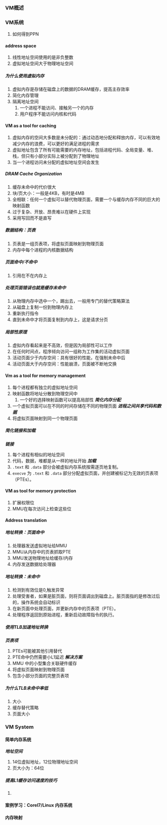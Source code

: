 ### VM概述
### VM系统
1. 如何得到PPN
#### address space
1. 线性地址空间使用的是非负整数
2. 虚拟地址空间大于物理地址空间
##### 为什么使用虚拟内存
1. 虚拟内存是存储在磁盘上的数据的DRAM缓存，提高主存效率
2. 简化内存管理
3. 隔离地址空间
	1. 一个进程不能访问、接触另一个的内存
	2. 用户程序不能访问内核和代码
#### VM as a tool for caching 
1. 虚拟内存的空间大多数是未分配的：通过动态地分配和释放内存，可以有效地减少内存的浪费，可以更好的满足进程的需求
2. 虚拟地址包含了所有可能需要的内存地址，包括进程代码、全局变量、堆、栈，但只有小部分实际上被分配到了物理地址
3. 当一个进程访问未分配的虚拟地址空间会发生
##### DRAM Cache Organization
1. 缓存未命中的代价很大
2. 块/页大小：一般是4KB，有时是4MB
3. 全相联：任何一个虚拟可以替代物理页面，需要一个与缓存内存不同的巨大的映射函数
4. 过于复杂、开放、昂贵难以在硬件上实现
5. 采用写回而不是直写
##### 数据结构：页表
1. 页表是一组页表项，将虚拟页面映射到物理页面
2. 内存中每个进程的内核数据结构
##### 页面命中/不命中
1. 引用在不在内存上
##### 处理页面错误也就是缓存未命中
1. 从物理内存中选中一个，踢出去，一般用专门的替代策略算法
2. 从磁盘上复制一份到物理内存上
3. 重新执行指令
4. 直到未命中才将页面复制到内存上，这是请求分页
##### 局部性原理
1. 虚拟内存看起来是不高效，但是因为局部性可以工作
2. 在任何时间点，程序倾向访问一组称为工作集的活动虚拟页面
3. 活动页面少于内存空间：具有很好的性能，在强制未命中后
4. 活动页面大于内存空间：性能崩溃，页面被不断地交换
#### Vm as a tool for memory management
1. 每个进程都有独立的虚拟地址空间
2. 映射函数将地址分散到物理空间中
	1. 一个好的选择映射函数可以提高局部性
***简化内存分配***
1. 一个虚拟页面可以在不同的时间存储在不同的物理页面
***进程之间共享代码和数据***
1. 将虚拟页面映射到同一个物理页面
##### 简化链接和加载
***链接***
1. 每个进程有相似的地址空间
2. 代码，数据，堆都是从一样的地址开始
***加载***
1. `.text` 和 `.data` 部分会被虚拟内存系统按需逐页地复制。
2. `execve` 为 `.text` 和 `.data` 部分分配虚拟页面，并创建被标记为无效的页表项（PTEs）。

#### VM as tool for memory protection
1. 扩展权限位
2. MMU在每次访问上检查这些位
#### Address translation
##### 地址转换：页面命中
1. 处理器发送虚拟地址给MMU
2. MMU从内存中的页表抓取PTE
3. MMU发送物理地址给缓存/内存
4. 内存发送数据给处理器
##### 地址转换：未命中
1. 检测到有效位是0,触发异常
2. 处理受害者，如果是脏页面，则将页面调出到磁盘上。脏页面指的是修改过后的，操作系统会自动标识
3. 在新页面中处理页面，并更新内存中的页表项（PTE）。
4. 处理程序返回到原始进程，重新启动故障指令的执行。
##### 使用TLB加速地址转换
***页表项***
1. PTEs可能被其他引用替代
2. PTE命中仍然需要小L1延迟
***解决方案***
1. MMU 中的小型集合关联硬件缓存
2. 将虚拟页面映射到物理页面
3. 包含小部分页面的完整页表项
##### 为什么TLB未命中率低
1. 大小
2. 缓存替代策略
3. 页面大小
### VM System
#### 简单内存系统
***地址空间***
1. 14位虚拟地址，12位物理地址空间
2. 页大小为：64位
##### 提高L1缓存访问速度的技巧
1. 
#### 案例学习：CoreI7/Linux 内存系统
#### 内存映射

